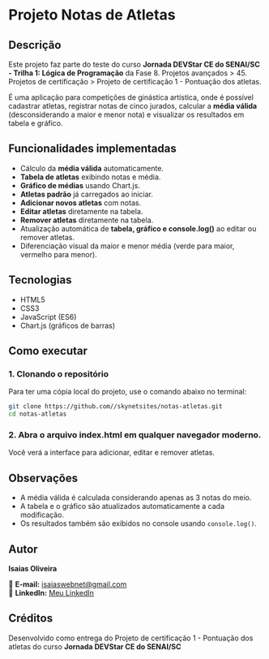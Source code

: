 # Projeto Notas de Atletas

## Descrição
Este projeto faz parte do teste do curso **Jornada DEVStar CE do SENAI/SC - Trilha 1: Lógica de Programação** da Fase 8. Projetos avançados > 45. Projetos de certificação > Projeto de certificação 1 - Pontuação dos atletas.

É uma aplicação para competições de ginástica artística, onde é possível cadastrar atletas, registrar notas de cinco jurados, calcular a **média válida** (desconsiderando a maior e menor nota) e visualizar os resultados em tabela e gráfico.

## Funcionalidades implementadas
- Cálculo da **média válida** automaticamente.
- **Tabela de atletas** exibindo notas e média.
- **Gráfico de médias** usando Chart.js.
- **Atletas padrão** já carregados ao iniciar.
- **Adicionar novos atletas** com notas.
- **Editar atletas** diretamente na tabela.
- **Remover atletas** diretamente na tabela.
- Atualização automática de **tabela, gráfico e console.log()** ao editar ou remover atletas.
- Diferenciação visual da maior e menor média (verde para maior, vermelho para menor).

## Tecnologias
- HTML5
- CSS3
- JavaScript (ES6)
- Chart.js (gráficos de barras)

## Como executar

### 1. Clonando o repositório
Para ter uma cópia local do projeto, use o comando abaixo no terminal:

```bash
git clone https://github.com//skynetsites/notas-atletas.git
cd notas-atletas
```

### 2. Abra o arquivo index.html em qualquer navegador moderno.
Você verá a interface para adicionar, editar e remover atletas.

## Observações
- A média válida é calculada considerando apenas as 3 notas do meio.
- A tabela e o gráfico são atualizados automaticamente a cada modificação.
- Os resultados também são exibidos no console usando `console.log()`.

## Autor
**Isaias Oliveira**

📧 **E-mail:** [isaiaswebnet@gmail.com](mailto:isaiaswebnet@gmail.com)  
💼 **LinkedIn:** [Meu LinkedIn](https://www.linkedin.com/in/skynetsites/)

## Créditos
Desenvolvido como entrega do Projeto de certificação 1 - Pontuação dos atletas do curso **Jornada DEVStar CE do SENAI/SC**
